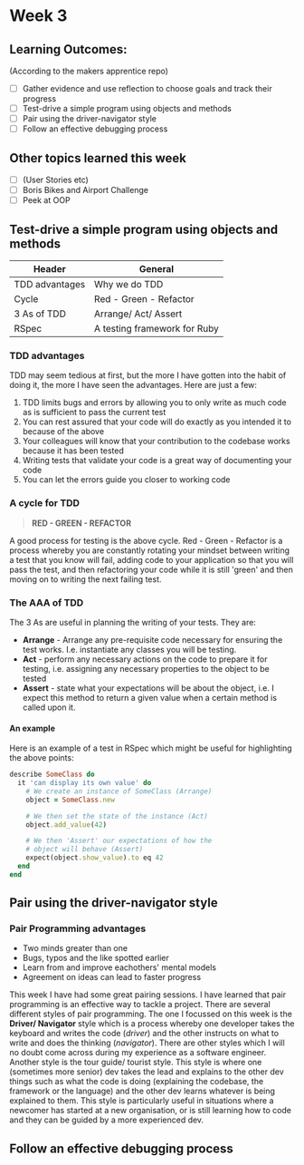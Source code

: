 # Week 3
## Learning Outcomes:
(According to the makers apprentice repo)
- [ ] Gather evidence and use reflection to choose goals and track their progress
- [ ] Test-drive a simple program using objects and methods
- [ ] Pair using the driver-navigator style
- [ ] Follow an effective debugging process
## Other topics learned this week 
- [ ] (User Stories etc)
- [ ] Boris Bikes and Airport Challenge
- [ ] Peek at OOP

## Test-drive a simple program using objects and methods
|Header         |General                     |
|---------------|----------------------------|
|TDD advantages |Why we do TDD               |
|Cycle          |Red - Green - Refactor      |
|3 As of TDD    |Arrange/ Act/ Assert        |
|RSpec          |A testing framework for Ruby|

### TDD advantages
TDD may seem tedious at first, but the more I have gotten into the habit of doing it, the more I have seen the advantages. Here are just a few:
1. TDD limits bugs and errors by allowing you to only write as much code as is sufficient to pass the current test
2. You can rest assured that your code will do exactly as you intended it to because of the above
3. Your colleagues will know that your contribution to the codebase works because it has been tested
4. Writing tests that validate your code is a great way of documenting your code
5. You can let the errors guide you closer to working code
  
### A cycle for TDD
> **RED - GREEN - REFACTOR**  
  
A good process for testing is the above cycle. Red - Green - Refactor is a process whereby you are constantly rotating your mindset between writing a test that you know will fail, adding code to your application so that you will pass the test, and then refactoring your code while it is still 'green' and then moving on to writing the next failing test.
### The AAA of TDD
The 3 As are useful in planning the writing of your tests. They are:
* **Arrange** - Arrange any pre-requisite code necessary for ensuring the test works. I.e. instantiate any classes you will be testing.
* **Act** - perform any necessary actions on the code to prepare it for testing, i.e. assigning any necessary properties to the object to be tested
* **Assert** - state what your expectations will be about the object, i.e. I expect this method to return a given value when a certain method is called upon it.  
#### An example
Here is an example of a test in RSpec which might be useful for highlighting the above points:
```ruby
describe SomeClass do
  it 'can display its own value' do
    # We create an instance of SomeClass (Arrange)
    object = SomeClass.new

    # We then set the state of the instance (Act)
    object.add_value(42)

    # We then 'Assert' our expectations of how the 
    # object will behave (Assert)
    expect(object.show_value).to eq 42
  end
end
```

## Pair using the driver-navigator style
### Pair Programming advantages
* Two minds greater than one
* Bugs, typos and the like spotted earlier
* Learn from and improve eachothers' mental models
* Agreement on ideas can lead to faster progress
  
This week I have had some great pairing sessions. I have learned that pair programming is an effective way to tackle a project. There are several different styles of pair programming. The one I focussed on this week is the **Driver/ Navigator** style which is a process whereby one developer takes the keyboard and writes the code (_driver_) and the other instructs on what to write and does the thinking (_navigator_). There are other styles which I will no doubt come across during my experience as a software engineer. Another style is the tour guide/ tourist style. This style is where one (sometimes more senior) dev takes the lead and explains to the other dev things such as what the code is doing (explaining the codebase, the framework or the language) and the other dev learns whatever is being explained to them. This style is particularly useful in situations where a newcomer has started at a new organisation, or is still learning how to code and they can be guided by a more experienced dev.
## Follow an effective debugging process
